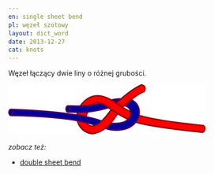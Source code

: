 ```yaml
---
en: single sheet bend
pl: węzeł szotowy
layout: dict_word
date: 2013-12-27
cat: knots
---
```


Węzeł łączący dwie liny o różnej grubości.

![single sheet bend](/img/dict/single_sheet_bend.png)

*zobacz też:* 

* [double sheet bend](/dict/d/double-sheet-bend/)